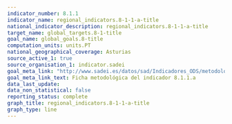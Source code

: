 ```yaml
---
indicator_number: 8.1.1
indicator_name: regional_indicators.8-1-1-a-title
national_indicator_description: regional_indicators.8-1-1-a-title
target_name: global_targets.8-1-title
goal_name: global_goals.8-title
computation_units: units.PT
national_geographical_coverage: Asturias
source_active_1: true
source_organisation_1: indicator.sadei
goal_meta_link: "http://www.sadei.es/datos/sad/Indicadores_ODS/metodologia/8.1.1.a.pdf"
goal_meta_link_text: Ficha metodológica del indicador 8.1.1.a
data_last_update:  
data_non_statistical: false
reporting_status: complete
graph_title: regional_indicators.8-1-1-a-title
graph_type: line
---
```

